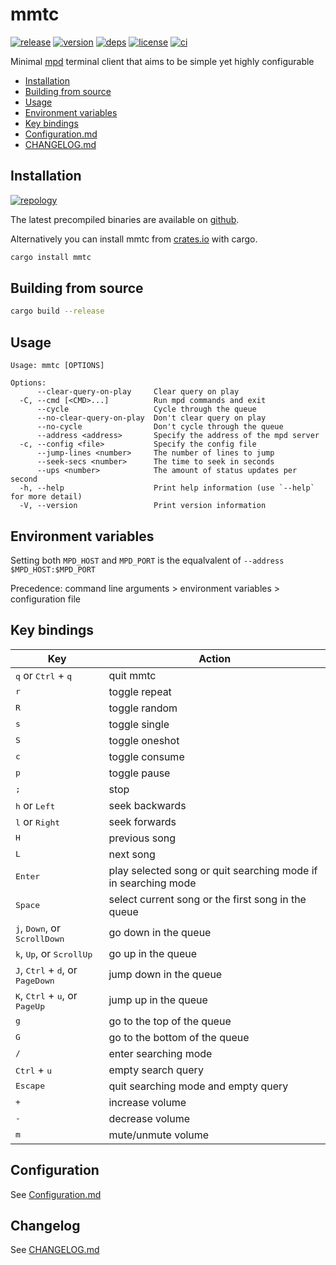# mmtc

[![release](https://img.shields.io/github/v/release/figsoda/mmtc?logo=github&style=flat-square)](https://github.com/figsoda/mmtc/releases)
[![version](https://img.shields.io/crates/v/mmtc?logo=rust&style=flat-square)][crate]
[![deps](https://deps.rs/repo/github/figsoda/mmtc/status.svg?style=flat-square&compact=true)](https://deps.rs/repo/github/figsoda/mmtc)
[![license](https://img.shields.io/badge/license-MPL--2.0-blue?style=flat-square)](https://www.mozilla.org/en-US/MPL/2.0)
[![ci](https://img.shields.io/github/actions/workflow/status/figsoda/mmtc/ci.yml?label=ci&logo=github-actions&style=flat-square)](https://github.com/figsoda/mmtc/actions?query=workflow:ci)

Minimal [mpd](https://github.com/musicplayerdaemon/mpd) terminal client that aims to be simple yet highly configurable

- [Installation](#installation)
- [Building from source](#building-from-source)
- [Usage](#usage)
- [Environment variables](#environment-variables)
- [Key bindings](#key-bindings)
- [Configuration.md]
- [CHANGELOG.md]


## Installation

[![repology](https://repology.org/badge/vertical-allrepos/mmtc.svg)](https://repology.org/project/mmtc/versions)

The latest precompiled binaries are available on [github](https://github.com/figsoda/mmtc/releases/latest).

Alternatively you can install mmtc from [crates.io][crate] with cargo.

```sh
cargo install mmtc
```


## Building from source

```sh
cargo build --release
```


## Usage

```
Usage: mmtc [OPTIONS]

Options:
      --clear-query-on-play     Clear query on play
  -C, --cmd [<CMD>...]          Run mpd commands and exit
      --cycle                   Cycle through the queue
      --no-clear-query-on-play  Don't clear query on play
      --no-cycle                Don't cycle through the queue
      --address <address>       Specify the address of the mpd server
  -c, --config <file>           Specify the config file
      --jump-lines <number>     The number of lines to jump
      --seek-secs <number>      The time to seek in seconds
      --ups <number>            The amount of status updates per second
  -h, --help                    Print help information (use `--help` for more detail)
  -V, --version                 Print version information
```


## Environment variables

Setting both `MPD_HOST` and `MPD_PORT` is the equalvalent of `--address $MPD_HOST:$MPD_PORT`

Precedence: command line arguments > environment variables > configuration file


## Key bindings

Key | Action
-|-
<kbd>q</kbd> or <kbd>Ctrl</kbd> + <kbd>q</kbd> | quit mmtc
<kbd>r</kbd> | toggle repeat
<kbd>R</kbd> | toggle random
<kbd>s</kbd> | toggle single
<kbd>S</kbd> | toggle oneshot
<kbd>c</kbd> | toggle consume
<kbd>p</kbd> | toggle pause
<kbd>;</kbd> | stop
<kbd>h</kbd> or <kbd>Left</kbd> | seek backwards
<kbd>l</kbd> or <kbd>Right</kbd> | seek forwards
<kbd>H</kbd> | previous song
<kbd>L</kbd> | next song
<kbd>Enter</kbd> | play selected song or quit searching mode if in searching mode
<kbd>Space</kbd> | select current song or the first song in the queue
<kbd>j</kbd>, <kbd>Down</kbd>, or <kbd>ScrollDown</kbd> | go down in the queue
<kbd>k</kbd>, <kbd>Up</kbd>, or <kbd>ScrollUp</kbd> | go up in the queue
<kbd>J</kbd>, <kbd>Ctrl</kbd> + <kbd>d</kbd>, or <kbd>PageDown</kbd> | jump down in the queue
<kbd>K</kbd>, <kbd>Ctrl</kbd> + <kbd>u</kbd>, or <kbd>PageUp</kbd> | jump up in the queue
<kbd>g</kbd> | go to the top of the queue
<kbd>G</kbd> | go to the bottom of the queue
<kbd>/</kbd> | enter searching mode
<kbd>Ctrl</kbd> + <kbd>u</kbd> | empty search query
<kbd>Escape</kbd> | quit searching mode and empty query
<kbd>+</kbd> | increase volume
<kbd>-</kbd> | decrease volume
<kbd>m</kbd> | mute/unmute volume


## Configuration

See [Configuration.md]


## Changelog

See [CHANGELOG.md]


[CHANGELOG.md]: CHANGELOG.md
[Configuration.md]: Configuration.md
[crate]: https://crates.io/crates/mmtc
